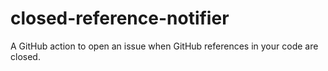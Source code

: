 # closed-reference-notifier
A GitHub action to open an issue when GitHub references in your code are closed.
